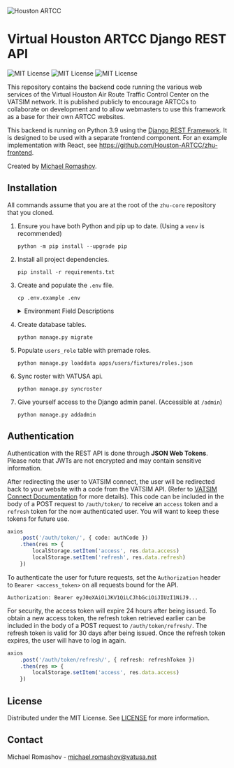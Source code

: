 ![Houston ARTCC](https://i.imgur.com/kvyId31t.png)

# **Virtual Houston ARTCC** Django REST API

![MIT License](https://img.shields.io/badge/Python-3.9-%232D44A4?style=flat)
![MIT License](https://img.shields.io/badge/License-MIT-%232D44A4?style=flat)
![MIT License](https://img.shields.io/badge/Version-v2.0.0-%232D44A4?style=flat)

This repository contains the backend code running the various web services of the Virtual Houston Air Route Traffic Control Center on the VATSIM network. It is published publicly to encourage ARTCCs to collaborate on development and to allow webmasters to use this framework as a base for their own ARTCC websites.

This backend is running on Python 3.9 using the [Django REST Framework](https://www.django-rest-framework.org/). It is designed to be used with a separate frontend component. For an example implementation with React, see https://github.com/Houston-ARTCC/zhu-frontend.

Created by [Michael Romashov](https://romashov.dev).
## Installation
All commands assume that you are at the root of the `zhu-core` repository that you cloned.
1. Ensure you have both Python and pip up to date. (Using a `venv` is recommended)
    ```
    python -m pip install --upgrade pip
    ```

2. Install all project dependencies.
    ```
    pip install -r requirements.txt
    ```

3. Create and populate the `.env` file.
    ```
    cp .env.example .env
    ```

    <details>
    <summary>Environment Field Descriptions</summary>

    *All strings must be surrounded with double quotes. Integers and booleans must be on their own.*
    | Field                               | Description                                                          | Example              |
    | ----------------------------------- | -------------------------------------------------------------------- | -------------------- |
    | `DEV_ENV`                           |  Enables debug mode. **Must be `False` in production**               | `True`               |
    | `ALLOWED_HOSTS`                     |  Comma separated list of domains and IPs that the server will run on | `"api.zhuartcc.org"` |
    | `SECRET_KEY`                        |  Django secret key. Can be generated [here](https://djecrety.ir/)    |                      |
    | `SENTRY_DSN` **[Optional]**         |  Sentry DSN for error logging                                        |                      |
    | `STATIC_ROOT` **[Optional]**        |  Root directory for static files. Defaults to `./static`             | `"/home/.../static"` |
    | `MEDIA_ROOT` **[Optional]**         |  Root directory for uploaded files. Defaults to `./media`            | `"/home/.../media"`  |
    | `VATSIM_CONNECT_CLIENT_ID`          |  Client ID for VATSIM Connect                                        |                      |
    | `VATSIM_CONNECT_CLIENT_SECRET`      |  Client Secret for VATSIM Connect                                    |                      |
    | `VATSIM_CONNECT_REDIRECT_URI`       |  Redirect URI for VATSIM Connect                                     |                      |
    | `VATUSA_API_TOKEN`                  |  Token for VATUSA API                                                |                      |
    | `AVWX_API_TOKEN` **[Optional]**     |  [AVWX](https://avwx.rest/) API token for pulling METARs             |                      |
    | `FACILITY_NAME`                     |  Full facility name                                                  | `"Houston ARTCC"`    |
    | `FACILITY_IATA`                     |  Facility IATA code                                                  | `"ZHU"`              |
    | `MAVP_FACILTIY_IATA`                |  Comma separated list of MAVP facilities                             | `"ZFW,ZID,ZJX"`      |
    | `POSITION_PREFIXES`                 |  Comma separated list of all airport IATA codes                      | `"HOU,IAH,AUS"`      |
    | `EMAIL_HOST`                        |  Email server hostname                                               | `"smtp.mailtrap.io"` |
    | `EMAIL_PORT`                        |  Email server port                                                   | `2525`               |
    | `EMAIL_HOST_USER`                   |  Email server username                                               | `"username"`         |
    | `EMAIL_HOST_PASSWORD`               |  Email server password                                               | `"password"`         |
    | `EMAIL_USE_TLS`                     |  Use TLS for SMTP                                                    | `True`               |
    | `EMAIL_ADDRESS`                     |  Email address used for outgoing mail                                | `"from@example.com"` |
    | `EVENTS_WEBHOOK_URL` **[Optional]** |  Discord channel webhook for posting events                          |                      |
    </details>

4. Create database tables.
    ```
    python manage.py migrate
    ```

5. Populate `users_role` table with premade roles.
    ```
    python manage.py loaddata apps/users/fixtures/roles.json
    ```

6. Sync roster with VATUSA api.
    ```
    python manage.py syncroster
    ```

7. Give yourself access to the Django admin panel. (Accessible at `/admin`)
    ```
    python manage.py addadmin
    ```

## Authentication
Authentication with the REST API is done through **JSON Web Tokens**. Please note that JWTs are not encrypted and may contain sensitive information.

After redirecting the user to VATSIM connect, the user will be redirected back to your website with a code from the VATSIM API. (Refer to [VATSIM Connect Documentation](https://github.com/vatsimnetwork/developer-info/wiki/Connect) for more details). This code can be included in the body of a POST request to `/auth/token/` to receive an `access` token and a `refresh` token for the now authenticated user. You will want to keep these tokens for future use.
```ts
axios
    .post('/auth/token/', { code: authCode })
    .then(res => {
        localStorage.setItem('access', res.data.access)
        localStorage.setItem('refresh', res.data.refresh)
    })
```

To authenticate the user for future requests, set the `Authorization` header to `Bearer <access_token>` on all requests bound for the API.
```http
Authorization: Bearer eyJ0eXAiOiJKV1QiLCJhbGciOiJIUzI1NiJ9...
```

For security, the access token will expire 24 hours after being issued. To obtain a new access token, the refresh token retrieved earlier can be included in the body of a POST request to `/auth/token/refresh/`. The refresh token is valid for 30 days after being issued. Once the refresh token expires, the user will have to log in again.
```ts
axios
    .post('/auth/token/refresh/', { refresh: refreshToken })
    .then(res => {
        localStorage.setItem('access', res.data.access)
    })
```


## License
Distributed under the MIT License. See [LICENSE](LICENSE) for more information.

## Contact
Michael Romashov - michael.romashov@vatusa.net
